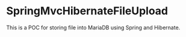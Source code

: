 # SpringMvcHibernateFileUpload


This is a POC for storing file into MariaDB using Spring and Hibernate. 
